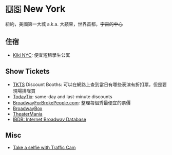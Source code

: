 # 🇺🇸 New York

紐約，美國第一大城 a.k.a. 大蘋果，世界首都，~~宇宙的中心~~

## 住宿

- [Kiki NYC](https://kiki.club): 便宜短租學生公寓

## Show Tickets

- [TKTS](https://www.tdf.org/discount-ticket-programs/tkts-by-tdf/) Discount Booths: 可以在網路上查到當日有哪些表演有折扣票，但是要現場排隊買
- [TodayTix](https://www.todaytix.com/): same-day and last-minute discounts
- [BroadwayForBrokePeople.com](https://broadwayforbrokepeople.com/): 整理每個秀最便宜的票價
- [BroadwayBox](https://www.broadwaybox.com/)
- [TheaterMania](https://www.theatermania.com/)
- [IBDB: Internet Broadway Database](https://www.ibdb.com/)

## Misc

- [Take a selfie with Traffic Cam](https://trafficcamphotobooth.com/)
